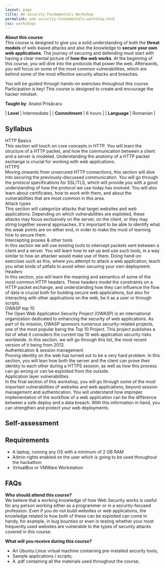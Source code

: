 ```yaml
---
layout: page
title: We Security Fundamentals Workshop
permalink: web-security-fundamentals-workshop.html
css: workshops
---
```


**About this course**:<br>
This course is designed to give you a solid understanding of both the <b>threat models</b> of web-based attacks and also the knowledge to <b>secure your own web applications</b>. The journey of securing and defending must start with having a clear mental picture of <b>how the web works</b>. At the beginning of this course, you will dive into the protocols that power the web. Afterwards, you will focus on some of the most common vulnerabilities, which are behind some of the most effective security attacks and breaches.

You will be guided through hands-on exercises throughout this course. Participation is key! This course is designed to create and encourage the hacker mindset.

<div class="container">
  <div class="flex-item"><div class="circleimg" style="background-image: url(/assets/images/anatol.jpg)"></div></div>
  <div class="flex-item"><b>Taught by</b>: Anatol Prisăcaru</div>
</div>

| <b>Level</b>        | Intermediate  |
| <b>Commitment</b>   | 6 hours       |
| <b>Language</b>     | Romanian      |

## Syllabus

<div class="expandable">
    <div class="section-header">HTTP Basics</div>
    <div class="section-content">This section will touch on core concepts in HTTP. You will learn the structure of a HTTP packet, and how the communication between a client and a server is modeled. Understanding the anatomy of a HTTP packet exchange is crucial for working with web applications.</div>
</div>
<div class="expandable">
    <div class="section-header">HTTPS</div>
    <div class="section-content">Moving onwards from unsecured HTTP connections, this section will dive into securing the previously-discussed communication. You will go through the protocol specifications for SSL/TLS, which will provide you with a good understanding of how the protocol we use today has evolved. You will also learn about certificates, how to work with them, and about the vulnerabilities that are most common in this area.</div>
</div>
<div class="expandable">
    <div class="section-header">Attack types</div>
    <div class="section-content"> This section will categorize attacks that target websites and web applications. Depending on which vulnerabilities are exploited, these attacks may focus exclusively on the server, on the client, or they may string together several approaches. It's important to be able to identify what the weak points are on either end, in order to make the most of learning how to secure them.</div>
</div>
<div class="expandable">
    <div class="section-header">Intercepting proxies &amp; other tools</div>
    <div class="section-content">In this section we will use existing tools to intercept packets sent between a client and a server. You will learn how to set up and use such tools, in a way similar to how an attacker would make use of them. Doing hand-on exercises such as this, where you attempt to attack a web application, teach you what kinds of pitfalls to avoid when securing your own deployment.</div>
</div>
<div class="expandable">
    <div class="section-header">Headers</div>
    <div class="section-content">In this section, you will learn the meaning and semantics of some of the most common HTTP headers. These headers model the constraints on a HTTP packet exchange, and understanding how they can influence the flow of data is crucial both for building secure web applications, but also for interacting with other applications on the web, be it as a user or through scripts.</div>
</div>
<div class="expandable">
    <div class="section-header">OWASP top 10</div>
    <div class="section-content">The Open Web Application Security Project (OWASP) is an international organization dedicated to enhancing the security of web applications. As part of its mission, OWASP sponsors numerous security-related projects, one of the most popular being the Top 10 Project. This project publishes a list of what it considers the current top 10 web application security risks worldwide. In this section, we will go through this list, the most recent version of it being from 2013.</div>
</div>
<div class="expandable">
    <div class="section-header">Authentication & session management</div>
    <div class="section-content">Proving identity on the web has turned out to be a very hard problem. In this section, you will lean how both the server and the client can prove their identity to each other during a HTTPS session, as well as how this process can go wrong or can be exploited from the outside.</div>
</div>
<div class="expandable">
    <div class="section-header">Application layer vulnerabilities</div>
    <div class="section-content">In the final section of this workshop, you will go through some of the most important vulnerabilities of websites and web applications, beyond session management and authentication. You will understand how improper implementation of the workflow of a web application can be the difference between a safe deploy and a data breach. With this information in hand, you can strengthen and protect your web deployments.</div>
</div>

## Self-assessment

## Requirements

* A laptop, running any OS with a minimum of 2 GB RAM
* Admin rights enabled on the user which is going to be used throughout the hackathon
* VirtualBox or VMWare Workstation

## FAQs

<b>Who should attend this course?</b><br>
We believe that a working knowledge of how Web Security works is useful for any person working either as a programmer or in a security-focused profession. Even if you do not build websites or web applications, the knowledge related to how both of these can be exploited can come in handy, for example, in bug bounties or even in testing whether your most frequently used websites are vulnerable to the types of security attacks covered in this course.

<b>What will you receive during this course?</b><br>
* An Ubuntu Linux virtual machine containing pre-installed security tools;
* Sample applications / scripts;
* A .pdf containing all the materials used throughout the course;
